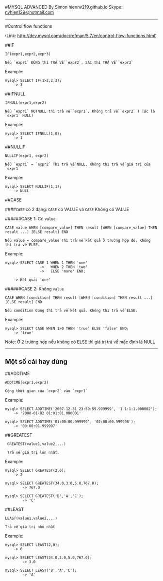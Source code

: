 #MYSQL ADVANCED
By Simon
hiennv219.github.io
Skype: nvhien129@hotmail.com

--------------------------------------------------------------
#Control flow functions

(Link: http://dev.mysql.com/doc/refman/5.7/en/control-flow-functions.html)


##IF

	IF(expr1,expr2,expr3)

	Nếu `expr1` ĐÚNG thì TRẢ VỀ `expr2`, SAI thì TRẢ VỀ `expr3`

Example:

	mysql> SELECT IF(1>2,2,3);
        -> 3

##IFNULL

	IFNULL(expr1,expr2)

	Nếu `expr1` NOTNULL thì trả về `expr1`, Không trả về `expr2` ( Tức là `expr1` NULL)

Example:

	mysql> SELECT IFNULL(1,0);
        -> 1

##NULLIF
	
	NULLIF(expr1, expr2)

	Nếu `expr1` = `expr2` Thì trả về NULL, Không thì trả về giá trị của `expr1`

Example:

	mysql> SELECT NULLIF(1,1);
        -> NULL

##CASE

####`CASE` có 2 dạng: `CASE` có VALUE và `CASE` Không có VALUE

######CASE 1: Có `value`

	CASE value WHEN [compare_value] THEN result [WHEN [compare_value] THEN result ...] [ELSE result] END

	Nếu value = compare_value Thì trả về kết quả ở trường hợp đó, Không thì trả về ELSE.

Example:

	mysql> SELECT CASE 1 WHEN 1 THEN 'one'
				    ->   WHEN 2 THEN 'two'
				    ->	 ELSE 'more' END;

        -> Kết quả: 'one'


######CASE 2: Không `value`

	CASE WHEN [condition] THEN result [WHEN [condition] THEN result ...] [ELSE result] END

	Nếu condition Đúng thì trả về kết quả. Không thì trả về ELSE.

Example:

	mysql> SELECT CASE WHEN 1>0 THEN 'true' ELSE 'false' END;
        -> 'true'


Note: Ở 2 trường hợp nếu không có ELSE thì giá trị trả về mặc định là NULL


------------------------------------------------------------------------------------
## Một số cái hay dùng

##ADDTIME

	ADDTIME(expr1,expr2)

	Cộng thời gian của `expr2` vào `expr1`


Example:

	mysql> SELECT ADDTIME('2007-12-31 23:59:59.999999', '1 1:1:1.000002');
        -> '2008-01-02 01:01:01.000001'

	mysql> SELECT ADDTIME('01:00:00.999999', '02:00:00.999998');
        -> '03:00:01.999997'


##GREATEST

	 GREATEST(value1,value2,...)

	 Trả về giá trị lớn nhất.

Example:

	mysql> SELECT GREATEST(2,0);
        -> 2

	mysql> SELECT GREATEST(34.0,3.0,5.0,767.0);
	        -> 767.0

	mysql> SELECT GREATEST('B','A','C');
	        -> 'C'	 


##LEAST

	LEAST(value1,value2,...)

	Trả về giá trị nhỏ nhất


Example:

	mysql> SELECT LEAST(2,0);
        -> 0

	mysql> SELECT LEAST(34.0,3.0,5.0,767.0);
	        -> 3.0
	        
	mysql> SELECT LEAST('B','A','C');
	        -> 'A'